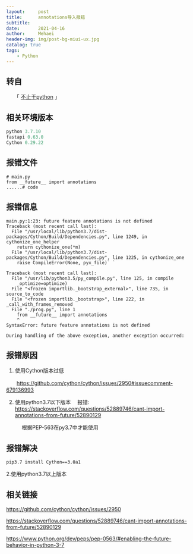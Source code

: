 ```yaml
---
layout:     post
title:      annotations导入报错
subtitle:   
date:       2021-04-16
author:     Mehaei
header-img: img/post-bg-miui-ux.jpg
catalog: true
tags:
    - Python
---
```

## 转自

　　「 [不止于python](https://mp.weixin.qq.com/s/4iYHhkp_KQex3t93IKNaOw) 」

## 相关环境版本

```python
python 3.7.10
fastapi 0.63.0
Cython 0.29.22
```

## 报错文件

```
# main.py
from __future__ import annotations
......# code
```

## 报错信息

```
main.py:1:23: future feature annotations is not defined
Traceback (most recent call last):
  File "/usr/local/lib/python3.7/dist-packages/Cython/Build/Dependencies.py", line 1249, in cythonize_one_helper
    return cythonize_one(*m)
  File "/usr/local/lib/python3.7/dist-packages/Cython/Build/Dependencies.py", line 1225, in cythonize_one
    raise CompileError(None, pyx_file)` `
```

```
Traceback (most recent call last):
  File "/usr/lib/python3.5/py_compile.py", line 125, in compile
    _optimize=optimize)
  File "<frozen importlib._bootstrap_external>", line 735, in source_to_code
  File "<frozen importlib._bootstrap>", line 222, in _call_with_frames_removed
  File "./prog.py", line 1
    from __future__ import annotations
    ^
SyntaxError: future feature annotations is not defined

During handling of the above exception, another exception occurred:
```

## 报错原因

1. 使用Cython版本过低

　　https://github.com/cython/cython/issues/2950#issuecomment-679136993

2. 使用python3.7以下版本   　报错: https://stackoverflow.com/questions/52889746/cant-import-annotations-from-future/52890129

　　　根据PEP-563在py3.7中才能使用

## 报错解决

```
pip3.7 install Cython==3.0a1
```

2.使用python3.7以上版本

## 相关链接

https://github.com/cython/cython/issues/2950

https://stackoverflow.com/questions/52889746/cant-import-annotations-from-future/52890129

https://www.python.org/dev/peps/pep-0563/#enabling-the-future-behavior-in-python-3-7
